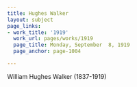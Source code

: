 ```yaml
---
title: Hughes Walker
layout: subject
page_links:
- work_title: '1919'
  work_url: pages/works/1919
  page_title: Monday, September  8, 1919
  page_anchor: page-1004

---
```

<p>William Hughes Walker (1837-1919)</p>